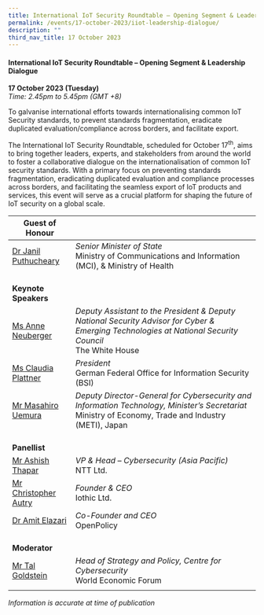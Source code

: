 ```yaml
---
title: International IoT Security Roundtable – Opening Segment & Leadership Dialogue
permalink: /events/17-october-2023/iiot-leadership-dialogue/
description: ""
third_nav_title: 17 October 2023
---
```

#### **International IoT Security Roundtable – Opening Segment &amp; Leadership Dialogue**

**17 October 2023 (Tuesday)**  
*Time: 2.45pm to 5.45pm (GMT +8)*

To galvanise international efforts towards internationalising common IoT Security standards, to prevent standards fragmentation, eradicate duplicated evaluation/compliance across borders, and facilitate export.

The International IoT Security Roundtable, scheduled for October 17<sup>th</sup>, aims to bring together leaders, experts, and stakeholders from around the world to foster a collaborative dialogue on the internationalisation of common IoT security standards. With a primary focus on preventing standards fragmentation, eradicating duplicated evaluation and compliance processes across borders, and facilitating the seamless export of IoT products and services, this event will serve as a crucial platform for shaping the future of IoT security on a global scale.

|**Guest of Honour**          |                                                          |
| -------- | -------- |
| [Dr Janil Puthucheary](/speakers/goh-dr-janil-puthucheary/)  | *Senior Minister of State*<br>Ministry of Communications and Information (MCI), &amp; Ministry of Health      |
|<br> **Keynote Speakers**          |                                                          |
| [Ms Anne Neuberger](/speakers/ms-anne-neuberger/)  | *Deputy Assistant to the President &amp; Deputy National Security Advisor for Cyber &amp; Emerging Technologies at National Security Council*<br>The White House      |
| [Ms Claudia Plattner](/speakers/speaker-claudia-plattner)  | *President*<br>German Federal Office for Information Security (BSI)      |
| [Mr Masahiro Uemura](/speakers/mr-masahiro-uemura)  | *Deputy Director-General for Cybersecurity and Information Technology, Minister’s Secretariat*<br>Ministry of Economy, Trade and Industry (METI), Japan           |
|<br> **Panellist**          |      
| [Mr Ashish Thapar](/speakers/mr-ashish-thapar/)  | *VP &amp; Head – Cybersecurity (Asia Pacific)*<br>NTT Ltd.           |
| [Mr Christopher Autry](/speakers/mr-christopher-autry)  | *Founder &amp; CEO*<br>Iothic Ltd.           |
| [Dr Amit Elazari](/speakers/dr-amit-elazari)  | *Co-Founder and CEO*<br>OpenPolicy           |
| <br> **Moderator**          |                                                              |
| [Mr Tal Goldstein](/speakers/moderator-tal-goldstein)  | *Head of Strategy and Policy, Centre for Cybersecurity*<br>World Economic Forum                 |
| | |

*Information is accurate at time of publication*